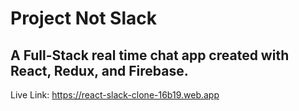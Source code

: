 # Project Not Slack
## A Full-Stack real time chat app created with React, Redux, and Firebase.

Live Link:
https://react-slack-clone-16b19.web.app
